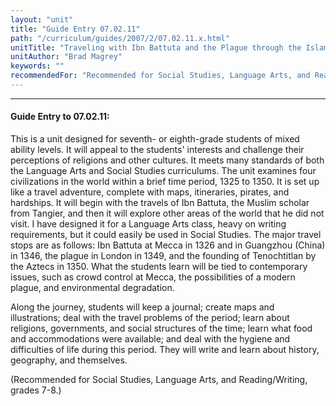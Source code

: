 ```yaml
---
layout: "unit"
title: "Guide Entry 07.02.11"
path: "/curriculum/guides/2007/2/07.02.11.x.html"
unitTitle: "Traveling with Ibn Battuta and the Plague through the Islamic World, China, Europe, and Mexico, 1325-1350"
unitAuthor: "Brad Magrey"
keywords: ""
recommendedFor: "Recommended for Social Studies, Language Arts, and Reading/Writing, grades 7-8."
---
```

<body>
<hr/>
 <h4>
  Guide Entry to 07.02.11:
 </h4>
 <p>
  This is a unit designed for seventh- or eighth-grade students of mixed ability levels. It will appeal to the students' interests and challenge their perceptions of religions and other cultures. It meets many standards of both the Language Arts and Social Studies curriculums. The unit examines four civilizations in the world within a brief time period, 1325 to 1350. It is set up like a travel adventure, complete with maps, itineraries, pirates, and hardships. It will begin with the travels of Ibn Battuta, the Muslim scholar from Tangier, and then it will explore other areas of the world that he did not visit. I have designed it for a Language Arts class, heavy on writing requirements, but it could easily be used in Social Studies. The major travel stops are as follows: Ibn Battuta at Mecca in 1326 and in Guangzhou (China) in 1346, the plague in London in 1349, and the founding of Tenochtitlan by the Aztecs in 1350. What the students learn will be tied to contemporary issues, such as crowd control at Mecca, the possibilities of a modern plague, and environmental degradation.
 </p>
<p>
  Along the journey, students will keep a journal; create maps and illustrations; deal with the travel problems of the period; learn about religions, governments, and social structures of the time; learn what food and accommodations were available; and deal with the hygiene and difficulties of life during this period. They will write and learn about history, geography, and themselves.
 </p>
<p>
  (Recommended for Social Studies, Language Arts, and Reading/Writing, grades 7-8.)
 </p>

</body>